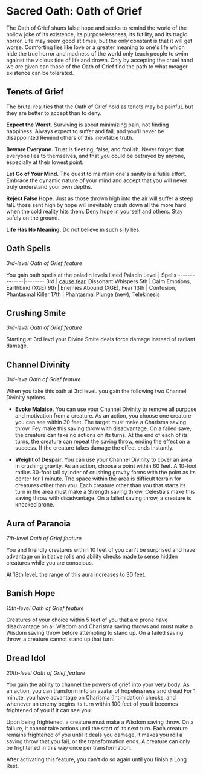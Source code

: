 # Sacred Oath: Oath of Grief
The Oath of Grief shuns false hope and seeks to remind the world of the hollow joke of its existence, its purposelessness, its futility, and its tragic horror. Life may seem good at times, but the only constant is that it will get worse. Comforting lies like love or a greater meaning to one's life which hide the true horror and madness of the world only teach people to swim against the vicious tide of life and drown. Only by accepting the cruel hand we are given can those of the Oath of Grief find the path to what meager existence can be tolerated.

## Tenets of Grief
The brutal realities that the Oath of Grief hold as tenets may be painfuL but they are better to accept than to deny.

**Expect the Worst.** Surviving is about minimizing pain, not finding happiness. Always expect to suffer and faiL and you'll never be disappointed Remind others of this inevitable truth.

**Beware Everyone.** Trust is fleeting, false, and foolish.  Never forget that everyone lies to themselves, and that you could be betrayed by anyone, especially at their lowest point.

**Let Go of Your Mind.** The quest to maintain one's sanity is a futile effort. Embrace the dynamic nature of your mind and accept that you will never truly understand your own depths.

**Reject False Hope.** Just as those thrown high into the air will suffer a steep falL those sent high by hope will inevitably crash down all the more hard when the cold reality hits them. Deny hope in yourself and others. Stay safely on the ground.

**Life Has No Meaning.** Do not believe in such silly lies.

## Oath Spells
*3rd-level Oath of Grief feature*

You gain oath spells at the paladin levels listed
Paladin Level | Spells
--------------|--------
3rd | [cause fear](/Magic/Spells/cause-fear.md), Dissonant Whispers
5th | Calm Emotions, Earthbind (XGE)
9th | Enemies Abound (XGE), Fear
13th | Confusion, Phantasmal Killer
17th | Phantasmal Plunge (new), Telekinesis

## Crushing Smite
*3rd-level Oath of Grief feature*

Starting at 3rd levd your Divine Smite deals force damage instead of radiant damage.

## Channel Divinity
*3rd-leve Oath of Grief feature*

When you take this oath at 3rd leveL you gain the following two Channel Divinity options.

* **Evoke Malaise.** You can use your Channel Divinity to remove all purpose and motivation from a creature. As an action, you choose one creature you can see within 30 feet. The target must make a Charisma saving throw. Fey make this saving throw with disadvantage. On a failed save, the creature can take no actions on its turns. At the end of each of its turns, the creature can repeat the saving throw, ending the effect on a success. If the creature takes damage the effect ends instantly.

* **Weight of Despair.** You can use your Channel Divinity to cover an area in crushing gravity. As an action, choose a point within 60 feet. A 10-foot radius 30-foot tall cylinder of crushing gravity forms with the point as its center for 1 minute. The space within the area is difficult terrain for creatures other than you. Each creature other than you that starts its turn in the area must make a Strength saving throw. Celestials make this saving throw with disadvantage. On a failed saving throw, a creature is knocked prone.

## Aura of Paranoia
*7th-level Oath of Grief feature*

You and friendly creatures within 10 feet of you can't be surprised and have advantage on initiative rolls and ability checks made to sense hidden creatures while you are conscious.

At 18th leveL the range of this aura increases to 30 feet.

## Banish Hope
*15th-level Oath of Grief feature*

Creatures of your choice within 5 feet of you that are prone have disadvantage on all Wisdom and Charisma saving throws and must make a Wisdom saving throw before attempting to stand up. On a failed saving throw, a creature cannot stand up that turn.

## Dread Idol
*20th-level Oath of Grief feature*

You gain the ability to channel the powers of grief into your very body. As an action, you can transform into an avatar of hopelessness and dread For 1 minute, you have advantage on Charisma (Intimidation) checks, and whenever an enemy begins its turn within 100 feet of you it becomes frightened of you if it can see you.

Upon being frightened, a creature must make a Wisdom saving throw. On a failure, it cannot take actions until the start of its next turn. Each creature remains frightened of you until it deals you damage, it makes you roll a saving throw that you faiL or the transformation ends. A creature can only be frightened in this way once per transformation.

After activating this feature, you can't do so again until you finish a Long Rest.
